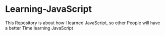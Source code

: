 # Learning-JavaScript
This Repository is about how I learned JavaScript, so other People will have a better Time learning JavaScript
